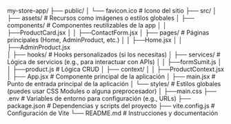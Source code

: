 my-store-app/
├── public/
│   └── favicon.ico                         # Icono del sitio
├── src/
│   ├── assets/                             # Recursos como imágenes o estilos globales
│   ├── components/                         # Componentes reutilizables de la app
│   │    ├──ProductCard.jsx
│   │    ├──ContactForm.jsx
│   ├── pages/                              # Páginas principales (Home, AdminProduct, etc.)
│   │    ├──Home.jsx
│   │    ├──AdminProduct.jsx      
│   ├── hooks/                               # Hooks personalizados (si los necesitas)
│   ├── services/                            # Lógica de servicios (e.g., para interactuar con APIs)
│   │    ├──formSumit.js
│   │    ├──product.js                          # Lógica CRUD
│   ├── context/
│   │    ├──ProductContext.jsx
│   ├── App.jsx                                                  # Componente principal de la aplicación
│   ├── main.jsx                                                 # Punto de entrada principal de la aplicación
│   └── styles/                                              # Estilos globales (puedes usar CSS Modules o alguna preprocesador)
│        ├──main.css
├── .env                                                     # Variables de entorno para configuración (e.g., URLs)
├── package.json                                         # Dependencias y scripts del proyecto
├── vite.config.js                                           # Configuración de Vite
└── README.md                                        # Instrucciones y documentación
